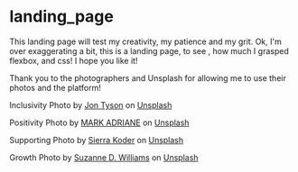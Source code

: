 # landing_page
This landing page will test my creativity, my patience and my grit.
Ok, I'm over exaggerating a bit, this is a landing page, to see ,
how much I grasped flexbox, and css! I hope you like it! 

Thank you to the photographers and Unsplash for allowing me to use their photos and the platform! 

Inclusivity 
Photo by <a href="https://unsplash.com/@jontyson?utm_source=unsplash&utm_medium=referral&utm_content=creditCopyText">Jon Tyson</a> on <a href="https://unsplash.com/s/photos/inclusion?utm_source=unsplash&utm_medium=referral&utm_content=creditCopyText">Unsplash</a>

Positivity 
Photo by <a href="https://unsplash.com/@markadriane?utm_source=unsplash&utm_medium=referral&utm_content=creditCopyText">MARK ADRIANE</a> on <a href="https://unsplash.com/s/photos/positivity?utm_source=unsplash&utm_medium=referral&utm_content=creditCopyText">Unsplash</a>

Supporting 
Photo by <a href="https://unsplash.com/@sierragracephotography96?utm_source=unsplash&utm_medium=referral&utm_content=creditCopyText">Sierra Koder</a> on <a href="https://unsplash.com/s/photos/supporting?utm_source=unsplash&utm_medium=referral&utm_content=creditCopyText">Unsplash</a>

Growth 
Photo by <a href="https://unsplash.com/@scw1217?utm_source=unsplash&utm_medium=referral&utm_content=creditCopyText">Suzanne D. Williams</a> on <a href="https://unsplash.com/s/photos/growth?utm_source=unsplash&utm_medium=referral&utm_content=creditCopyText">Unsplash</a>
  